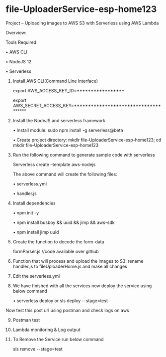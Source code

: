 # file-UploaderService-esp-home123

Project – Uploading images to AWS S3 with Serverless using AWS Lambda

Overview:
 

Tools Required:

•	AWS CLI

•	NodeJS 12

•	Serverless

1.	Install AWS CLI(Command Line Interface)

    export AWS_ACCESS_KEY_ID=*****************

    export AWS_SECRET_ACCESS_KEY=*************************************

2.	Install the NodeJS and serverless framework

    •	Install module: sudo npm install -g serverless@beta

    •	Create project directory: mkdir file-UploaderService-esp-home123; cd mkdir file-UploaderService-esp-home123

3.	Run the following command to generate sample code with serverless

    Serverless create –template aws-nodejs

    The above command will create the following files:
    
    •	serverless.yml
    
    •	handler.js

4.	Install dependencies

    •	npm init -y

    •	npm install busboy && uuid && jimp && aws-sdk

    •	npm install jimp uuid

5.	Create the function to decode the form-data

    formParser.js //code available over github

6.	Function that will process and upload the images to S3: rename handler.js to fileUploaderHome.js and make all changes

7.	Edit the serverless.yml

8.	We have finished with all the services now deploy the service using below command

    •	serverless deploy or sls deploy --stage=test

Now test this post url using postman and check logs on aws

9.	Postman test

10.	Lambda monitoring & Log output

11.	To Remove the Service run below command

    sls remove --stage=test
